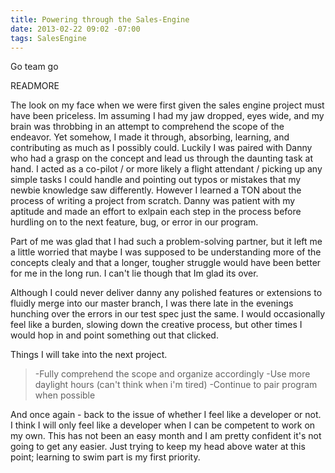 ```yaml
---
title: Powering through the Sales-Engine
date: 2013-02-22 09:02 -07:00
tags: SalesEngine
---
```


Go team go

READMORE


The look on my face when we were first given the sales engine project must have been priceless. Im assuming I had my jaw dropped, eyes wide, and my brain was throbbing in an attempt to comprehend the scope of the endeavor. Yet somehow, I made it through, absorbing, learning, and contributing as much as I possibly could. Luckily I was paired with Danny who had a grasp on the concept and lead us through the daunting task at hand. I acted as a co-pilot / or more likely a flight attendant / picking up any simple tasks I could handle and pointing out typos or mistakes that my newbie knowledge saw differently. However I learned a TON about the process of writing a project from scratch. Danny was patient with my aptitude and made an effort to exlpain each step in the process before hurdling on to the next feature, bug, or error in our program. 

Part of me was glad that I had such a problem-solving partner, but it left me a little worried that maybe I was supposed to be understanding more of the concepts clealy and that a longer, tougher struggle would have been better for me in the long run. I can't lie though that Im glad its over. 

Although I could never deliver danny any polished features or extensions to fluidly merge into our master branch, I was there late in the evenings hunching over the errors in our test spec just the same. I would occasionally feel like a burden, slowing down the creative process, but other times I would hop in and point something out that clicked. 


Things I will take into the next project.
  > -Fully comprehend the scope and organize accordingly
  > -Use more daylight hours (can't think when i'm tired)
  > -Continue to pair program when possible

And once again - back to the issue of whether I feel like a developer or not. I think I will only feel like a developer when I can be competent to work on my own. This has not been an easy month and I am pretty confident it's not going to get any easier. Just trying to keep my head above water at this point; learning to swim part is my first priority. 


